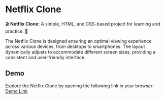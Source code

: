 # Netflix Clone

🎬 **Netflix Clone:** A simple, HTML, and CSS-based project for learning and practice. 🍿

The Netflix Clone is designed ensuring an optimal viewing experience across various devices, from desktops to smartphones. The layout dynamically adjusts to accommodate different screen sizes, providing a consistent and user-friendly interface.

## Demo

Explore the Netflix Clone by opening the following link in your browser: [Demo Link](https://blessy-b-sherin.github.io/Netflix-clone/)

